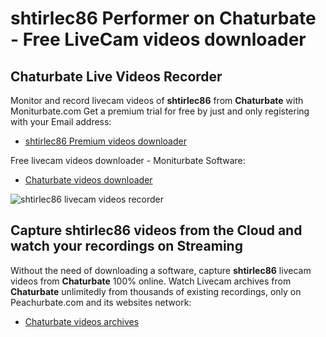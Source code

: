 # shtirlec86 Performer on Chaturbate - Free LiveCam videos downloader

## Chaturbate Live Videos Recorder

Monitor and record livecam videos of **shtirlec86** from **Chaturbate** with Moniturbate.com
Get a premium trial for free by just and only registering with your Email address:
* [shtirlec86 Premium videos downloader](https://moniturbate.com/request-demo-licence-key.html)

Free livecam videos downloader - Moniturbate Software:
* [Chaturbate videos downloader](https://moniturbate.com/moniturbate-download-software.html)

![shtirlec86 livecam videos recorder](https://peachurnet.com/templates/moniturbate-software.png)


## Capture shtirlec86 videos from the Cloud and watch your recordings on Streaming

Without the need of downloading a software, capture **shtirlec86** livecam videos from **Chaturbate** 100% online.
Watch Livecam archives from **Chaturbate** unlimitedly from thousands of existing recordings, only on Peachurbate.com and its websites network:
* [Chaturbate videos archives](https://peachurnet.com/)